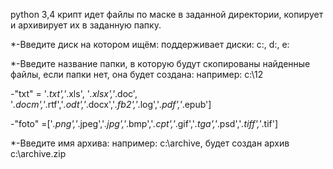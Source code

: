 python 3,4
крипт идет файлы по маске в заданной директории, копирует и архивирует их в заданную папку.

*-Введите диск на котором ищём:
поддерживает диски: c:, d:, e: 

*-Введите название папки, в которую будут скопированы найденные файлы, если папки нет, она будет создана:
например: c:\12

-"txt" = '*.txt','*.xls', '*.xlsx','*.doc', '*.docm','*.rtf','*.odt','*.docx','*.fb2','*.log','*.pdf','*.epub']

-"foto" =['*.png','*.jpeg','*.jpg','*.bmp','*.cpt','*.gif','*.tga','*.psd','*.tiff','*.tif']  

*-Введите имя архива:
например: c:\archive, будет создан архив c:\archive.zip


